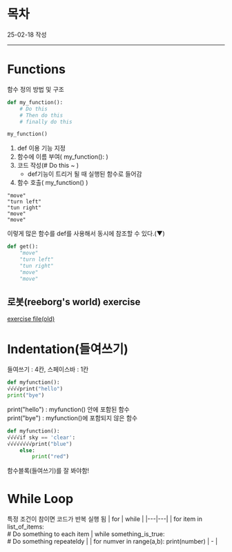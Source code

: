 # 목차
25-02-18 작성

---

# Functions
함수 정의 방법 및 구조
```py
def my_function():
    # Do this
    # Then do this
    # finally do this

my_function()
```
1. def 이용 기능 지정
2. 함수에 이름 부여( my_function(): )
3. 코드 작성(# Do this ~ )
    * def기능이 트리거 될 때 실행된 함수로 들어감
4. 함수 호출( my_function() )

```
"move"
"turn left"
"tun right"
"move"
"move"
```
이렇게 많은 함수를 def를 사용해서 동시에 참조할 수 있다.(▼)

```py
def get():
    "move"
    "turn left"
    "tun right"
    "move"
    "move"
```

## 로봇(reeborg's world) exercise
[exercise file(old)](https://github.com/Song1610/100days/tree/main/Day%206/exercise)

# Indentation(들여쓰기)
들여쓰기 : 4칸, 스페이스바 : 1칸

```py
def myfunction():
√√√√print("hello")
print("bye")
```

print("hello") : myfunction() 안에 포함된 함수
<br>
print("bye") : myfunction()에 포함되지 않은 함수


```py
def myfunction():
√√√√if sky == 'clear':
√√√√√√√√print("blue")
    else:
        print("red")
```
함수블록(들여쓰기)를 잘 봐야함!


# While Loop
특정 조건이 참이면 코드가 반복 실행 됨
| for | while |
|---|---|
| for item in list_of_items: <br>    # Do something to each item  | while something_is_true: <br>     # Do something repeateldy |
| for numver in range(a,b): print(number) | - |
